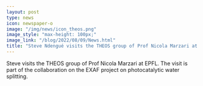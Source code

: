 ```yaml
---
layout: post
type: news
icon: newspaper-o
image: "/img/news/icon_theos.png" 
image_style: "max-height: 100px;"
image_link: "/blog/2022/08/09/News.html"
title: "Steve Ndengué visits the THEOS group of Prof Nicola Marzari at EPFL."
---
```


Steve visits the THEOS group of Prof Nicola Marzari at EPFL. The visit is part of the collaboration on the EXAF project on photocatalytic water splitting.
